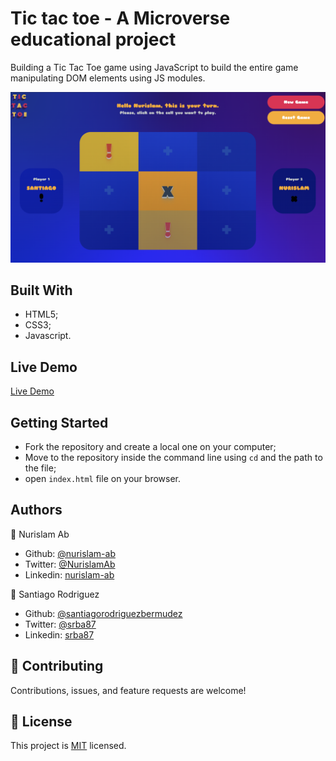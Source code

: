 # Tic tac toe - A Microverse educational project

Building a Tic Tac Toe game using JavaScript to build the entire game manipulating DOM elements using JS modules.

![screenshot](./assets/images/game_screenshot.png)

## Built With

-   HTML5;
-   CSS3;
-   Javascript.

## Live Demo

[Live Demo](https://raw.githack.com/nurislam-ab/tic-tac-toe-js/feature-develop-game/index.html)

## Getting Started

- Fork the repository and create a local one on your computer;
- Move to the repository inside the command line using `cd` and the path to the file;
- open `index.html` file on your browser.

## Authors

👤 Nurislam Ab
- Github: [@nurislam-ab](https://github.com/nurislam-ab)
- Twitter: [@NurislamAb](https://twitter.com/NurislamAb)
- Linkedin: [nurislam-ab](https://www.linkedin.com/in/nurislam-ab/)

👤 Santiago Rodriguez
- Github: [@santiagorodriguezbermudez](https://github.com/santiagorodriguezbermudez)
- Twitter: [@srba87](https://twitter.com/srba87)
- Linkedin: [srba87](https://linkedin.com/in/srba)

## 🤝 Contributing

Contributions, issues, and feature requests are welcome!

## 📝 License

This project is [MIT](LICENSE) licensed.